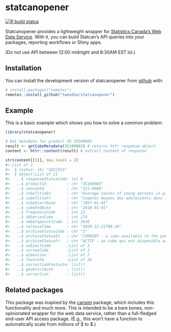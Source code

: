 
<!-- README.md is generated from README.Rmd. Please edit that file -->

# statcanopener

<!-- badges: start -->

[![R build
status](https://github.com/tweed1e/statcanopener/workflows/R-CMD-check/badge.svg)](https://github.com/tweed1e/statcanopener/actions)
<!-- badges: end -->

Statcanopener provides a lightweight wrapper for [Statistics Canada’s
Web Data Service](https://www.statcan.gc.ca/eng/developers/wds). With
it, you can build Statcan’s API queries into your packages, reporting
workflows or Shiny apps.

(Do not use API between 12:00 midnight and 8:30AM EST lol.)

## Installation

<!-- You can install the released version of statcanopener from [CRAN](https://CRAN.R-project.org) with: -->

You can install the development version of statcanopener from
[github](https://github/tweed1e/statcanopener) with:

``` r
# install.packages("remotes")
remotes::install_github("tweed1e/statcanopener")
```

## Example

This is a basic example which shows you how to solve a common problem:

``` r
library(statcanopener)

# Get metadata for product ID 35100003
result <- getCubeMetadata(35100003) # returns httr response object
content <- httr::content(result) # extract content of response

str(content[[1]], max.level = 2)
#> List of 2
#>  $ status: chr "SUCCESS"
#>  $ object:List of 21
#>   ..$ responseStatusCode: int 0
#>   ..$ productId         : chr "35100003"
#>   ..$ cansimId          : chr "251-0008"
#>   ..$ cubeTitleEn       : chr "Average counts of young persons in provincial and territorial correctional services"
#>   ..$ cubeTitleFr       : chr "Comptes moyens des adolescents dans les services correctionnels provinciaux et territoriaux"
#>   ..$ cubeStartDate     : chr "1997-01-01"
#>   ..$ cubeEndDate       : chr "2018-01-01"
#>   ..$ frequencyCode     : int 12
#>   ..$ nbSeriesCube      : int 174
#>   ..$ nbDatapointsCube  : int 3636
#>   ..$ releaseTime       : chr "2020-12-21T08:30"
#>   ..$ archiveStatusCode : chr "2"
#>   ..$ archiveStatusEn   : chr "CURRENT - a cube available to the public and that is current"
#>   ..$ archiveStatusFr   : chr "ACTIF - un cube qui est disponible au public et qui est toujours mise a jour"
#>   ..$ subjectCode       :List of 2
#>   ..$ surveyCode        :List of 1
#>   ..$ dimension         :List of 2
#>   ..$ footnote          :List of 26
#>   ..$ correctionFootnote: list()
#>   ..$ geoAttribute      : list()
#>   ..$ correction        : list()
```

## Related packages

This package was inspired by the
[cansim](https://github.com/mountainMath/cansim) package, which includes
this functionality and much more. This is intended to be a bare bones,
non-opinionated wrapper for the web data service, rather than a
full-fledged end-user API access package. (E.g., this won’t have a
function to automatically scale from millions of $ to $.)
